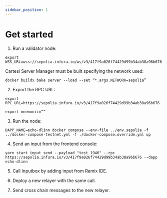 ```yaml
---
sidebar_position: 1
---
```


# Get started


1. Run a validator node:

```shell
export WSS_URL=wss://sepolia.infura.io/ws/v3/417f9a026f74429d99b34ab38a96b676
```

Cartesi Server Manager must be built specifying the network used:

```shell
docker buildx bake server --load --set “*.args.NETWORK=sepolia”
```


2. Export the RPC URL:

```shell
export RPC_URL=https://sepolia.infura.io/v3/417f9a026f74429d99b34ab38a96b676
```

```shell
export mnemonic=””
```

3. Run the node:

```shell
DAPP_NAME=echo-dlinn docker compose --env-file ../env.sepolia -f ../docker-compose-testnet.yml -f ./docker-compose.override.yml up
```

4. Send an input from the frontend console:

```shell
yarn start input send --payload "test 1946" --rpc https://sepolia.infura.io/v3/417f9a026f74429d99b34ab38a96b676 --dapp echo-dlinn
```

5. Call Inputbox by adding input from Remix IDE.

6. Deploy a new relayer with the same call.

7. Send cross chain messages to the new relayer.
